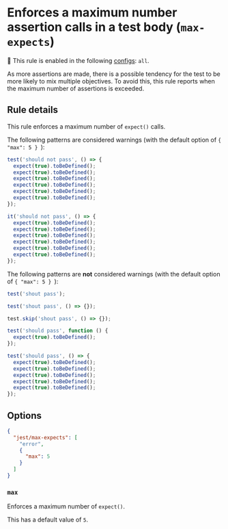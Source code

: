 # Enforces a maximum number assertion calls in a test body (`max-expects`)

<!-- RULE_NOTICE -- Generated by `yarn tools:regenerate-docs` -->

<!-- prettier-ignore -->
💼 This rule is enabled in the following [configs](https://github.com/jest-community/eslint-plugin-jest#shareable-configurations): `all`.

<!-- /RULE_NOTICE -->

As more assertions are made, there is a possible tendency for the test to be
more likely to mix multiple objectives. To avoid this, this rule reports when
the maximum number of assertions is exceeded.

## Rule details

This rule enforces a maximum number of `expect()` calls.

The following patterns are considered warnings (with the default option of
`{ "max": 5 } `):

```js
test('should not pass', () => {
  expect(true).toBeDefined();
  expect(true).toBeDefined();
  expect(true).toBeDefined();
  expect(true).toBeDefined();
  expect(true).toBeDefined();
  expect(true).toBeDefined();
});

it('should not pass', () => {
  expect(true).toBeDefined();
  expect(true).toBeDefined();
  expect(true).toBeDefined();
  expect(true).toBeDefined();
  expect(true).toBeDefined();
  expect(true).toBeDefined();
});
```

The following patterns are **not** considered warnings (with the default option
of `{ "max": 5 } `):

```js
test('shout pass');

test('shout pass', () => {});

test.skip('shout pass', () => {});

test('should pass', function () {
  expect(true).toBeDefined();
});

test('should pass', () => {
  expect(true).toBeDefined();
  expect(true).toBeDefined();
  expect(true).toBeDefined();
  expect(true).toBeDefined();
  expect(true).toBeDefined();
});
```

## Options

```json
{
  "jest/max-expects": [
    "error",
    {
      "max": 5
    }
  ]
}
```

### `max`

Enforces a maximum number of `expect()`.

This has a default value of `5`.
